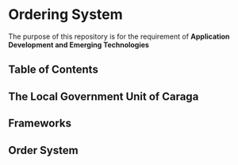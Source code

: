 # Ordering System

The purpose of this repository is for the requirement of **Application Development and Emerging Technologies** 

## Table of Contents


## The Local Government Unit of Caraga


## Frameworks


## Order System
